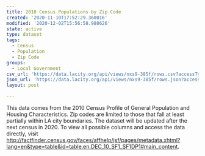 ```yaml
---
title: 2010 Census Populations by Zip Code
created: '2020-11-10T17:52:29.360016'
modified: '2020-12-02T15:56:58.980626'
state: active
type: dataset
tags:
  - Census
  - Population
  - Zip Code
groups:
  - Local Government
csv_url: 'https://data.lacity.org/api/views/nxs9-385f/rows.csv?accessType=DOWNLOAD'
json_url: 'https://data.lacity.org/api/views/nxs9-385f/rows.json?accessType=DOWNLOAD'
layout: post

---
```

This data comes from the 2010 Census Profile of General Population and Housing Characteristics. Zip codes are limited to those that fall at least partially within LA city boundaries. The dataset will be updated after the next census in 2020. 
To view all possible columns and access the data directly, visit http://factfinder.census.gov/faces/affhelp/jsf/pages/metadata.xhtml?lang=en&type=table&id=table.en.DEC_10_SF1_SF1DP1#main_content.
